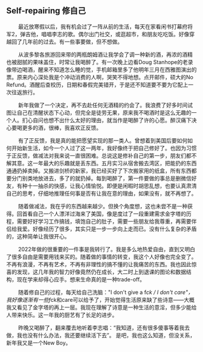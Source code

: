 ## Self-repairing 修自己

&nbsp;&nbsp;&nbsp;&nbsp;&nbsp;&nbsp;&nbsp;&nbsp;最近放寒假以后，我有机会过了一阵从前的生活，每天在家看闲书打幕府将军2，弹吉他，唱唱李志的歌。偶尔出门社交，或逛超市，和朋友吃吃饭。好像穿越回了几年前的过去。有一些事要做，但不想做。

&nbsp;&nbsp;&nbsp;&nbsp;&nbsp;&nbsp;&nbsp;&nbsp;从波多黎各旅游回来带的两瓶朗姆酒让我学会了调一种新的酒，再浓的酒精也被甜腻的果味盖住，时常让我喝醉了。有一次晚上边看Doug Stanhope的老录像带边喝酒，醒来不知道怎么睡的觉，手机邮箱里多了他明年三月在西雅图演出的票。原来内心深处我是个冲动消费的人啊，哭笑不得地想。点开邮件，硕大的No Refund。酒醒后查校历，日期和春假完美错开，于是还不知道要不要为它配上一次往返旅行。

&nbsp;&nbsp;&nbsp;&nbsp;&nbsp;&nbsp;&nbsp;&nbsp;新年我做了一个决定，再不去赴任何无酒精的约会了。我浪费了好多时间试图让自己在清醒状态下心动，但完全是徒劳无果，原来我不喝酒时是这么无趣的一个人。扪心自问也想不出什么太好的理由，就当作是喝醉了许的心愿。醉汉痛下决心要喝更多的酒，很棒，我喜欢正反馈。

&nbsp;&nbsp;&nbsp;&nbsp;&nbsp;&nbsp;&nbsp;&nbsp;有了正反馈，我是真的能把愿望实现的那一类人。曾想着到美国后要如何如何开始新生活，如今一个人过了这一两年，我好像终于把自己修好了。也因为习惯于正反馈，做减法对我来说一直很困难。总说这是修补自己的第一步，朋友们都不解其意。这一年最大的乐趣就是丢东西。五月实习从宿舍搬去湾区，把能扔的东西通通扔掉卖掉。又搬进剑桥的新家，我已经买好了下次搬家用的纸盒，所有东西都要分门别类地放进去，多了的就扔掉。每到喝醉了，第一件要做的事总是删微信好友，有种十一抽杀的快感，让我心情愉悦。即便是闲暇时胡思乱想，也要认真肃清自己的思考，仔细地推理任何事是否有让我在意的理由，如果没有，就不再想了。

&nbsp;&nbsp;&nbsp;&nbsp;&nbsp;&nbsp;&nbsp;&nbsp;随着做减法，我在乎的东西越来越少。但换个角度想，这也未尝不是一种获得。回首看自己一个人漂洋过海来了美国，像是度过了一段重建需求金字塔的历程，需要好好学习工作搞钱，填饱自己的肚子，需要一些朋友给我尊重，再需要伴侣给我爱。好像经历了很多，其实只是一步一步向上走而已。没有什么复杂的矛盾的，这种简单让我很开心。

&nbsp;&nbsp;&nbsp;&nbsp;&nbsp;&nbsp;&nbsp;&nbsp;2022年做的很重要的一件事是我转行了。我是多么地热爱自由，直到又明白了很多自由是需要用钱来买的。随着做的事情的转变，我这个人好像也完全变了。不再有浪漫，不再有艺术，不再有非理性的搞不懂的让我痛苦的东西。我也因此惊喜的发现，这几年我的智力好像竟然仍在成长，大二时上到退课的图论和数据结构，现在学来却得心应手。想来生命真的是一种trade-off。

&nbsp;&nbsp;&nbsp;&nbsp;&nbsp;&nbsp;&nbsp;&nbsp;随着修自己的过程，每天给自己洗脑："I don't give a f*ck / I don't care"，我好像逐渐有一些f*ck和care可以给予了，开始觉得生活原来缺了些诗意——大概我又看见了金字塔的再上一层。我现在理解了诗意是一种生活的意淫，但多少能给人带来快乐。这一年我的厨艺有了长足的进步。

&nbsp;&nbsp;&nbsp;&nbsp;&nbsp;&nbsp;&nbsp;&nbsp;昨晚又喝醉了，翻来覆去地听着李志唱：“我知道，还有很多傻事等着我去做，我也没有什么办法，我还要继续活下去”。 是吧，我也这么知道，但没关系，新年我又是一个New Boy。
